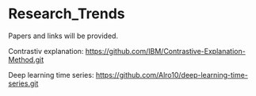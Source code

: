 # Research_Trends
Papers and links will be provided. 


Contrastiv explanation:
https://github.com/IBM/Contrastive-Explanation-Method.git


Deep learning time series:
https://github.com/Alro10/deep-learning-time-series.git
